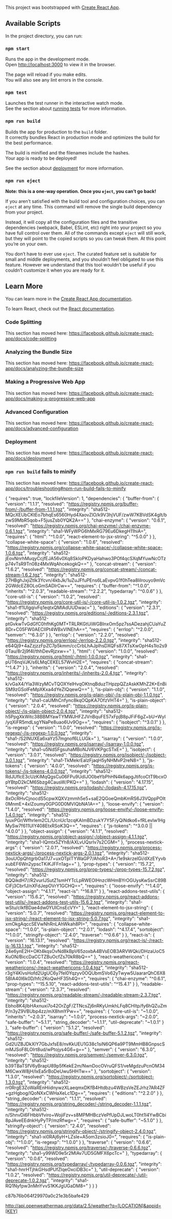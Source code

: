 This project was bootstrapped with [Create React App](https://github.com/facebook/create-react-app).

## Available Scripts

In the project directory, you can run:

### `npm start`

Runs the app in the development mode.<br />
Open [http://localhost:3000](http://localhost:3000) to view it in the browser.

The page will reload if you make edits.<br />
You will also see any lint errors in the console.

### `npm test`

Launches the test runner in the interactive watch mode.<br />
See the section about [running tests](https://facebook.github.io/create-react-app/docs/running-tests) for more information.

### `npm run build`

Builds the app for production to the `build` folder.<br />
It correctly bundles React in production mode and optimizes the build for the best performance.

The build is minified and the filenames include the hashes.<br />
Your app is ready to be deployed!

See the section about [deployment](https://facebook.github.io/create-react-app/docs/deployment) for more information.

### `npm run eject`

**Note: this is a one-way operation. Once you `eject`, you can’t go back!**

If you aren’t satisfied with the build tool and configuration choices, you can `eject` at any time. This command will remove the single build dependency from your project.

Instead, it will copy all the configuration files and the transitive dependencies (webpack, Babel, ESLint, etc) right into your project so you have full control over them. All of the commands except `eject` will still work, but they will point to the copied scripts so you can tweak them. At this point you’re on your own.

You don’t have to ever use `eject`. The curated feature set is suitable for small and middle deployments, and you shouldn’t feel obligated to use this feature. However we understand that this tool wouldn’t be useful if you couldn’t customize it when you are ready for it.

## Learn More

You can learn more in the [Create React App documentation](https://facebook.github.io/create-react-app/docs/getting-started).

To learn React, check out the [React documentation](https://reactjs.org/).

### Code Splitting

This section has moved here: https://facebook.github.io/create-react-app/docs/code-splitting

### Analyzing the Bundle Size

This section has moved here: https://facebook.github.io/create-react-app/docs/analyzing-the-bundle-size

### Making a Progressive Web App

This section has moved here: https://facebook.github.io/create-react-app/docs/making-a-progressive-web-app

### Advanced Configuration

This section has moved here: https://facebook.github.io/create-react-app/docs/advanced-configuration

### Deployment

This section has moved here: https://facebook.github.io/create-react-app/docs/deployment

### `npm run build` fails to minify

This section has moved here: https://facebook.github.io/create-react-app/docs/troubleshooting#npm-run-build-fails-to-minify

{
  "requires": true,
  "lockfileVersion": 1,
  "dependencies": {
    "buffer-from": {
      "version": "1.1.1",
      "resolved": "https://registry.npmjs.org/buffer-from/-/buffer-from-1.1.1.tgz",
      "integrity": "sha512-MQcXEUbCKtEo7bhqEs6560Hyd4XaovZlO/k9V3hjVUF/zwW7KBVdSK4gIt/bzwS9MbR5qob+F5jusZsb0YQK2A=="
    },
    "chai-enzyme": {
      "version": "0.6.1",
      "resolved": "https://registry.npmjs.org/chai-enzyme/-/chai-enzyme-0.6.1.tgz",
      "integrity": "sha1-WFyWPG6hMxRG79Eu6DkegH11hiA=",
      "requires": {
        "html": "^1.0.0",
        "react-element-to-jsx-string": "^5.0.0"
      }
    },
    "collapse-white-space": {
      "version": "1.0.6",
      "resolved": "https://registry.npmjs.org/collapse-white-space/-/collapse-white-space-1.0.6.tgz",
      "integrity": "sha512-jEovNnrhMuqyCcjfEJA56v0Xq8SkIoPKDyaHahwo3POf4qcSXqMYuwNcOTzp74vTsR9Tn08z4MxWqAhcekogkQ=="
    },
    "concat-stream": {
      "version": "1.6.2",
      "resolved": "https://registry.npmjs.org/concat-stream/-/concat-stream-1.6.2.tgz",
      "integrity": "sha512-27HBghJxjiZtIk3Ycvn/4kbJk/1uZuJFfuPEns6LaEvpvG1f0hTea8lilrouyo9mVc2GWdcEZ8OLoGmSADlrCw==",
      "requires": {
        "buffer-from": "^1.0.0",
        "inherits": "^2.0.3",
        "readable-stream": "^2.2.2",
        "typedarray": "^0.0.6"
      }
    },
    "core-util-is": {
      "version": "1.0.2",
      "resolved": "https://registry.npmjs.org/core-util-is/-/core-util-is-1.0.2.tgz",
      "integrity": "sha1-tf1UIgqivFq1eqtxQMlAdUUDwac="
    },
    "editions": {
      "version": "2.3.1",
      "resolved": "https://registry.npmjs.org/editions/-/editions-2.3.1.tgz",
      "integrity": "sha512-ptGvkwTvGdGfC0hfhKg0MT+TRLRKGtUiWGBInxOm5pz7ssADezahjCUaYuZ8Dr+C05FW0AECIIPt4WBxVINEhA==",
      "requires": {
        "errlop": "^2.0.0",
        "semver": "^6.3.0"
      }
    },
    "errlop": {
      "version": "2.2.0",
      "resolved": "https://registry.npmjs.org/errlop/-/errlop-2.2.0.tgz",
      "integrity": "sha512-e64Qj9+4aZzjzzFpZC7p5kmm/ccCrbLhAJplhsDXQFs87XTsXwOpH4s1Io2s90Tau/8r2j9f4l/thhDevRjzxw=="
    },
    "html": {
      "version": "1.0.0",
      "resolved": "https://registry.npmjs.org/html/-/html-1.0.0.tgz",
      "integrity": "sha1-pUT6nqVJK/s6LMqCEKEL57WvH2E=",
      "requires": {
        "concat-stream": "^1.4.7"
      }
    },
    "inherits": {
      "version": "2.0.4",
      "resolved": "https://registry.npmjs.org/inherits/-/inherits-2.0.4.tgz",
      "integrity": "sha512-k/vGaX4/Yla3WzyMCvTQOXYeIHvqOKtnqBduzTHpzpQZzAskKMhZ2K+EnBiSM9zGSoIFeMpXKxa4dYeZIQqewQ=="
    },
    "is-plain-obj": {
      "version": "1.1.0",
      "resolved": "https://registry.npmjs.org/is-plain-obj/-/is-plain-obj-1.1.0.tgz",
      "integrity": "sha1-caUMhCnfync8kqOQpKA7OfzVHT4="
    },
    "is-plain-object": {
      "version": "2.0.4",
      "resolved": "https://registry.npmjs.org/is-plain-object/-/is-plain-object-2.0.4.tgz",
      "integrity": "sha512-h5PpgXkWitc38BBMYawTYMWJHFZJVnBquFE57xFpjB8pJFiF6gZ+bU+WyI/yqXiFR5mdLsgYNaPe8uao6Uv9Og==",
      "requires": {
        "isobject": "^3.0.1"
      }
    },
    "is-regexp": {
      "version": "1.0.0",
      "resolved": "https://registry.npmjs.org/is-regexp/-/is-regexp-1.0.0.tgz",
      "integrity": "sha1-/S2INUXEa6xaYz57mgnof6LLUGk="
    },
    "isarray": {
      "version": "1.0.0",
      "resolved": "https://registry.npmjs.org/isarray/-/isarray-1.0.0.tgz",
      "integrity": "sha1-u5NdSFgsuhaMBoNJV6VKPgcSTxE="
    },
    "isobject": {
      "version": "3.0.1",
      "resolved": "https://registry.npmjs.org/isobject/-/isobject-3.0.1.tgz",
      "integrity": "sha1-TkMekrEalzFjaqH5yNHMvP2reN8="
    },
    "js-tokens": {
      "version": "4.0.0",
      "resolved": "https://registry.npmjs.org/js-tokens/-/js-tokens-4.0.0.tgz",
      "integrity": "sha512-RdJUflcE3cUzKiMqQgsCu06FPu9UdIJO0beYbPhHN4k6apgJtifcoCtT9bcxOpYBtpD2kCM6Sbzg4CausW/PKQ=="
    },
    "lodash": {
      "version": "4.17.15",
      "resolved": "https://registry.npmjs.org/lodash/-/lodash-4.17.15.tgz",
      "integrity": "sha512-8xOcRHvCjnocdS5cpwXQXVzmmh5e5+saE2QGoeQmbKmRS6J3VQppPOIt0MnmE+4xlZoumy0GPG0D0MVIQbNA1A=="
    },
    "loose-envify": {
      "version": "1.4.0",
      "resolved": "https://registry.npmjs.org/loose-envify/-/loose-envify-1.4.0.tgz",
      "integrity": "sha512-lyuxPGr/Wfhrlem2CL/UcnUc1zcqKAImBDzukY7Y5F/yQiNdko6+fRLevlw1HgMySw7f611UIY408EtxRSoK3Q==",
      "requires": {
        "js-tokens": "^3.0.0 || ^4.0.0"
      }
    },
    "object-assign": {
      "version": "4.1.1",
      "resolved": "https://registry.npmjs.org/object-assign/-/object-assign-4.1.1.tgz",
      "integrity": "sha1-IQmtx5ZYh8/AXLvUQsrIv7s2CGM="
    },
    "process-nextick-args": {
      "version": "2.0.1",
      "resolved": "https://registry.npmjs.org/process-nextick-args/-/process-nextick-args-2.0.1.tgz",
      "integrity": "sha512-3ouUOpQhtgrbOa17J7+uxOTpITYWaGP7/AhoR3+A+/1e9skrzelGi/dXzEYyvbxubEF6Wn2ypscTKiKJFFn1ag=="
    },
    "prop-types": {
      "version": "15.7.2",
      "resolved": "https://registry.npmjs.org/prop-types/-/prop-types-15.7.2.tgz",
      "integrity": "sha512-8QQikdH7//R2vurIJSutZ1smHYTcLpRWEOlHnzcWHmBYrOGUysKwSsrC89BCiFj3CbrfJ/nXFdJepOVrY1GCHQ==",
      "requires": {
        "loose-envify": "^1.4.0",
        "object-assign": "^4.1.1",
        "react-is": "^16.8.1"
      }
    },
    "react-addons-test-utils": {
      "version": "15.6.2",
      "resolved": "https://registry.npmjs.org/react-addons-test-utils/-/react-addons-test-utils-15.6.2.tgz",
      "integrity": "sha1-wStu/cIkfBDae4dw0YUICnsEcVY="
    },
    "react-element-to-jsx-string": {
      "version": "5.0.7",
      "resolved": "https://registry.npmjs.org/react-element-to-jsx-string/-/react-element-to-jsx-string-5.0.7.tgz",
      "integrity": "sha1-xmOkgAqccSEVwNhRnLAhWkah8PI=",
      "requires": {
        "collapse-white-space": "^1.0.0",
        "is-plain-object": "^2.0.1",
        "lodash": "^4.17.4",
        "sortobject": "^1.0.0",
        "stringify-object": "2.4.0",
        "traverse": "^0.6.6"
      }
    },
    "react-is": {
      "version": "16.13.1",
      "resolved": "https://registry.npmjs.org/react-is/-/react-is-16.13.1.tgz",
      "integrity": "sha512-24e6ynE2H+OKt4kqsOvNd8kBpV65zoxbA4BVsEOB3ARVWQki/DHzaUoC5KuON/BiccDaCCTZBuOcfZs70kR8bQ=="
    },
    "react-weathericons": {
      "version": "1.0.4",
      "resolved": "https://registry.npmjs.org/react-weathericons/-/react-weathericons-1.0.4.tgz",
      "integrity": "sha512-r3gY4KlvsHofd2UgUC6y7fel0Yqzyv0OQUbmSVo62yTwyw5UaararQhC6X85BIA40I6k0D/hfc2KoQwHF35h4Q==",
      "requires": {
        "chai-enzyme": "^0.6.1",
        "prop-types": "^15.5.10",
        "react-addons-test-utils": "^15.4.1"
      }
    },
    "readable-stream": {
      "version": "2.3.7",
      "resolved": "https://registry.npmjs.org/readable-stream/-/readable-stream-2.3.7.tgz",
      "integrity": "sha512-Ebho8K4jIbHAxnuxi7o42OrZgF/ZTNcsZj6nRKyUmkhLFq8CHItp/fy6hQZuZmP/n3yZ9VBUbp4zz/mX8hmYPw==",
      "requires": {
        "core-util-is": "~1.0.0",
        "inherits": "~2.0.3",
        "isarray": "~1.0.0",
        "process-nextick-args": "~2.0.0",
        "safe-buffer": "~5.1.1",
        "string_decoder": "~1.1.1",
        "util-deprecate": "~1.0.1"
      }
    },
    "safe-buffer": {
      "version": "5.1.2",
      "resolved": "https://registry.npmjs.org/safe-buffer/-/safe-buffer-5.1.2.tgz",
      "integrity": "sha512-Gd2UZBJDkXlY7GbJxfsE8/nvKkUEU1G38c1siN6QP6a9PT9MmHB8GnpscSmMJSoF8LOIrt8ud/wPtojys4G6+g=="
    },
    "semver": {
      "version": "6.3.0",
      "resolved": "https://registry.npmjs.org/semver/-/semver-6.3.0.tgz",
      "integrity": "sha512-b39TBaTSfV6yBrapU89p5fKekE2m/NwnDocOVruQFS1/veMgdzuPcnOM34M6CwxW8jH/lxEa5rBoDeUwu5HHTw=="
    },
    "sortobject": {
      "version": "1.3.0",
      "resolved": "https://registry.npmjs.org/sortobject/-/sortobject-1.3.0.tgz",
      "integrity": "sha512-rr0RrgE3ZoWaREnHiidnywzXLaeqmxDKfB4Htdbzu4WBzsVeZEJrhz7AR4ZF+gzHgbog/lQoNXxCWHaXeLc1Dg==",
      "requires": {
        "editions": "^2.2.0"
      }
    },
    "string_decoder": {
      "version": "1.1.1",
      "resolved": "https://registry.npmjs.org/string_decoder/-/string_decoder-1.1.1.tgz",
      "integrity": "sha512-n/ShnvDi6FHbbVfviro+WojiFzv+s8MPMHBczVePfUpDJLwoLT0ht1l4YwBCbi8pJAveEEdnkHyPyTP/mzRfwg==",
      "requires": {
        "safe-buffer": "~5.1.0"
      }
    },
    "stringify-object": {
      "version": "2.4.0",
      "resolved": "https://registry.npmjs.org/stringify-object/-/stringify-object-2.4.0.tgz",
      "integrity": "sha1-xi0RAj6yH+LZsIe+A5om3zsioJ0=",
      "requires": {
        "is-plain-obj": "^1.0.0",
        "is-regexp": "^1.0.0"
      }
    },
    "traverse": {
      "version": "0.6.6",
      "resolved": "https://registry.npmjs.org/traverse/-/traverse-0.6.6.tgz",
      "integrity": "sha1-y99WD9e5r2MlAv7UD5GMFX6pcTc="
    },
    "typedarray": {
      "version": "0.0.6",
      "resolved": "https://registry.npmjs.org/typedarray/-/typedarray-0.0.6.tgz",
      "integrity": "sha1-hnrHTjhkGHsdPUfZlqeOxciDB3c="
    },
    "util-deprecate": {
      "version": "1.0.2",
      "resolved": "https://registry.npmjs.org/util-deprecate/-/util-deprecate-1.0.2.tgz",
      "integrity": "sha1-RQ1Nyfpw3nMnYvvS1KKJgUGaDM8="
    }
  }
}

c87b76b064f29970a0c21e3b5bafe429

http://api.openweathermap.org/data/2.5/weather?q=[LOCATION]&appid=[KEY]